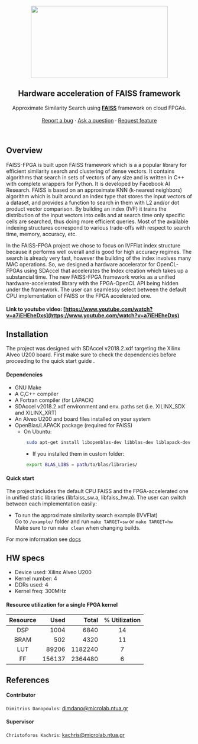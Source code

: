 <p align="center">
    <img src="https://i.imgur.com/KzcpiDq.png" alt="" width=370 height=195>
  </a>

  <h2 align="center">Hardware acceleration of FAISS framework</h2>

  <p align="center">
    Approximate Similarity Search using <a href="https://github.com/facebookresearch/faiss/"><strong>FAISS</strong></a> framework on cloud FPGAs.
    <br>
    <br>
    <a href="https://github.com/dimdano/faiss-fpga/issues/new?labels=bug">Report a bug</a>
    ·
    <a href="https://github.com/dimdano/faiss-fpga/issues/new?labels=question">Ask a question</a>
    ·
    <a href="https://github.com/dimdano/faiss-fpga/issues/new?labels=enhancement">Request feature</a>
    </p>
</p>

<br>



## Overview

FAISS-FPGA is built upon FAISS framework which is a a popular library for efficient similarity search and clustering of dense vectors. It contains algorithms that search in sets of vectors of any size and is written in C++ with complete wrappers for Python. It is developed by Facebook AI Research. 
FAISS is based on an approximate KNN (k-nearest neighbors) algorithm which is built around an index type that stores the input vectors of a dataset, and provides a function to search in them with L2 and/or dot product vector comparison. By building an index (IVF) it trains the distribution of the input vectors into cells and at search time only specific cells are searched, thus doing more efficient queries.
Most of the available indexing structures correspond to various trade-offs with respect to search time, memory, accuracy, etc.

In the FAISS-FPGA project we chose to focus on IVFFlat index structure because it performs well overall and is good for high accuracy regimes. The search is already very fast, however the building of the index involves many MAC operations. So, we designed a hardware accelerator for OpenCL-FPGAs using SDAccel that accelerates the Index creation which takes up a substancial time. The new FAISS-FPGA framework works as a unified hardware-accelerated library with the FPGA-OpenCL API being hidden under the framework. The user can seamlessy select between the default CPU implementation of FAISS or the FPGA accelerated one.

#### Link to youtube video: [https://www.youtube.com/watch?v=a7iEHEheDxs](https://www.youtube.com/watch?v=a7iEHEheDxs)

## Installation

The project was designed with SDAccel v2018.2.xdf targeting the Xilinx Alveo U200 board. First make sure to check the dependencies before proceeding to the quick start guide .


#### Dependencies 

* GNU Make
* A C,C++ compiler
* A Fortran compiler (for LAPACK)
* SDAccel v2018.2.xdf environment and env. paths set (i.e. XILINX_SDX and XILINX_XRT)
* An Alveo U200 and board files installed on your system 
* OpenBlas/LAPACK package (required for FAISS)
  * On Ubuntu:
      ```sh
       sudo apt-get install libopenblas-dev libblas-dev liblapack-dev
       ```
      * If you installed them in custom folder:
      ```sh
       export BLAS_LIBS = path/to/blas/libraries/
      ```
      
#### Quick start 

The project includes the default CPU FAISS and the FPGA-accelerated one in unified static libraries (libfaiss_sw.a, libfaiss_hw.a). The user can switch between each implementation easily:

* To run the approximate similarity search example (IVVFlat) <br/>
  Go to ```/example/``` folder and run ```make TARGET=sw``` or ```make TARGET=hw``` <br/>
  Make sure to run ```make clean``` when changing builds.

For more information see  [docs](https://github.com/dimdano/faiss-fpga/tree/master/docs)

## HW specs

* Device used: Xilinx Alveo U200
* Kernel number: 4
* DDRs used: 4 
* Kernel freq: 300MHz

#### Resource utilization for a single FPGA kernel 

Resource	|	Used	|	Total	|	% Utilization
:----------:|----------:|----------:|:----------:|
DSP	|	1004	|	6840	|	  14|
BRAM	|	502	|	4320	|	  11|
LUT	|	89206	|	1182240	|  	7|
FF	|	156137	|	2364480	|  	6| 

## References



#### Contributor
`Dimitrios Danopoulos`: dimdano@microlab.ntua.gr

#### Supervisor
`Christoforos Kachris`: kachris@microlab.ntua.gr



